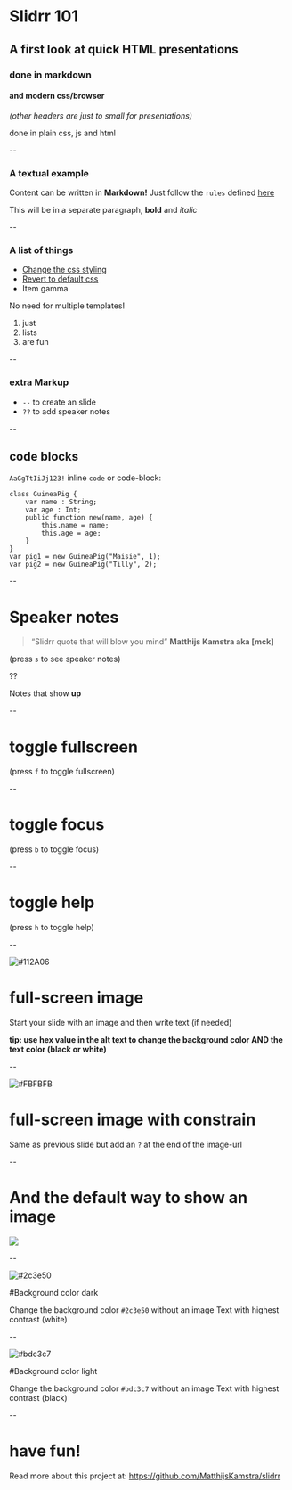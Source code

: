 # Slidrr 101

## A first look at quick HTML presentations

### done in markdown

#### and modern css/browser

_(other headers are just to small for presentations)_

done in plain css, js and html

--

### A textual example

Content can be written in **Markdown!**
Just follow the `rules` defined [here](https://daringfireball.net/projects/markdown/)

This will be in a separate paragraph, **bold** and _italic_

--

### A list of things

* [Change the css styling](?css=css/test.css#/2)
* [Revert to default css](?#/2)
* Item gamma

No need for multiple templates!

1. just
2. lists
4. are fun

--

### extra Markup

- `--` to create an slide
- `??` to add speaker notes

--

## code blocks

`AaGgTtIiJj123!`
inline `code` or code-block:

```
class GuineaPig {
	var name : String;
	var age : Int;
	public function new(name, age) {
		this.name = name;
		this.age = age;
	}
}
var pig1 = new GuineaPig("Maisie", 1);
var pig2 = new GuineaPig("Tilly", 2);
```

--

# Speaker notes

> “Slidrr quote that will blow you mind”
**Matthijs Kamstra aka [mck]**

(press `s` to see speaker notes)

??

Notes that show **up**

--

# toggle fullscreen

(press `f` to toggle fullscreen)


--

# toggle focus

(press `b` to toggle focus)


--

# toggle help

(press `h` to toggle help)


--

![#112A06](https://a2ua.com/mecha/mecha-005.jpg)

# full-screen image

Start your slide with an image and then write text (if needed)

__tip: use hex value in the alt text to change the background color AND the text color (black or white)__

--

![#FBFBFB](https://a2ua.com/mecha/mecha-004.jpg?)

# full-screen image with constrain

Same as previous slide but add an `?` at the end of the image-url

--

# And the default way to show an image

![](http://img04.deviantart.net/9fc9/i/2015/110/4/9/commission___mecha_harmor_by_tomycase-d6hmmtv.png)

--


![#2c3e50]()

#Background color dark

Change the background color `#2c3e50`
without an image
Text with highest contrast (white)

--

![#bdc3c7]()

#Background color light

Change the background color `#bdc3c7`
without an image
Text with highest contrast (black)


--



# have fun!

Read more about this project at:
<https://github.com/MatthijsKamstra/slidrr>


